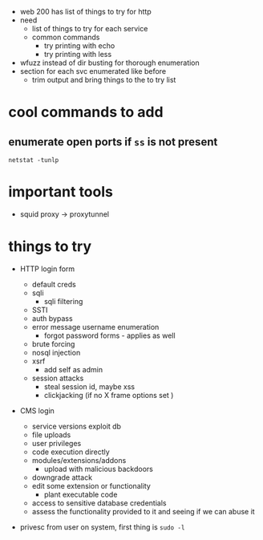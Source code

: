 - web 200 has list of things to try for http
- need
  - list of things to try for each service
  - common commands
    - try printing with echo
    - try printing with less
- wfuzz instead of dir busting for thorough enumeration
- section for each svc enumerated like before
  - trim output and bring things to the to try list



# cool commands to add
## enumerate open ports if `ss` is not present
```
netstat -tunlp
```

# important tools
- squid proxy -> proxytunnel

# things to try

- HTTP login form
  - default creds
  - sqli
    - sqli filtering
  - SSTI
  - auth bypass
  - error message username enumeration
    - forgot password forms - applies as well
  - brute forcing
  - nosql injection
  - xsrf
    - add self as admin
  - session attacks
    - steal session id, maybe xss
    - clickjacking (if no X frame options set )

- CMS login
  - service versions exploit db
  - file uploads
  - user privileges
  - code execution directly
  - modules/extensions/addons 
    - upload with malicious backdoors
  - downgrade attack
  - edit some extension or functionality
    - plant executable code
  - access to sensitive database credentials
  - assess the functionality provided to it and seeing if we can abuse it

- privesc from user on system, first thing is `sudo -l`
